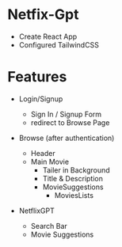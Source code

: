# Netfix-Gpt

- Create React App
- Configured TailwindCSS

# Features
- Login/Signup
    - Sign In / Signup Form
    - redirect to Browse Page

- Browse (after authentication)
    - Header
    - Main Movie
        - Tailer in Background
        - Title & Description
        - MovieSuggestions
            - MoviesLists

- NetflixGPT
    - Search Bar
    - Movie Suggestions